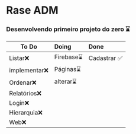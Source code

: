 # Rase ADM

### Desenvolvendo primeiro projeto do zero :hourglass:



| To Do          | Doing               | Done                         |
| -------------- | :------------------ | :--------------------------- |
| Listar:x:      | Firebase:hourglass: | Cadastrar :white_check_mark: |
| implementar:x: | Páginas:hourglass:  |                              |
| Ordenar:x:     | alterar:hourglass:  |                              |
| Relatório​s:x:  |                     |                              |
| Login:x:       |                     |                              |
| Hierarquia:x:  |                     |                              |
| Web:x:         |                     |                              |

